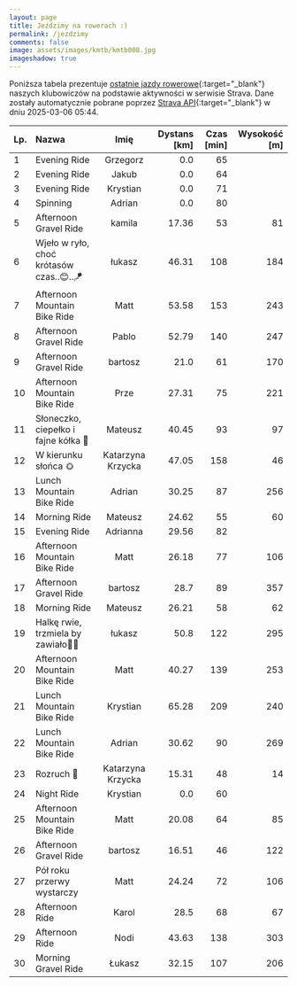 ```yaml
---
layout: page
title: Jeździmy na rowerach :)
permalink: /jezdzimy
comments: false
image: assets/images/kmtb/kmtb008.jpg
imageshadow: true
---
```


Poniższa tabela prezentuje [ostatnie jazdy rowerowe](https://www.strava.com/clubs/336381){:target="_blank"} naszych klubowiczów na podstawie aktywności w serwisie Strava. Dane zostały automatycznie pobrane poprzez [Strava API](https://developers.strava.com/docs/reference/#api-Clubs-getClubActivitiesById){:target="_blank"} w dniu 2025-03-06 05:44.

Lp. | Nazwa | Imię | Dystans [km] | Czas [min] | Wysokość [m]
:--- | :--- | :---: | ---: | ---: | ---:
1|Evening Ride|Grzegorz|0.0|65|
2|Evening Ride|Jakub|0.0|64|
3|Evening Ride|Krystian|0.0|71|
4|Spinning|Adrian|0.0|80|
5|Afternoon Gravel Ride|kamila|17.36|53|81
6|Wjeło w ryło, choć krótasów czas..😊..🪁|łukasz|46.31|108|184
7|Afternoon Mountain Bike Ride|Matt|53.58|153|243
8|Afternoon Gravel Ride|Pablo|52.79|140|247
9|Afternoon Gravel Ride|bartosz|21.0|61|170
10|Afternoon Mountain Bike Ride|Prze|27.31|75|221
11|Słoneczko, ciepełko i fajne kółka 🙈|Mateusz|40.45|93|97
12|W kierunku słońca 🌞|Katarzyna Krzycka|47.05|158|46
13|Lunch Mountain Bike Ride|Adrian|30.25|87|256
14|Morning Ride|Mateusz|24.62|55|60
15|Evening Ride|Adrianna|29.56|82|
16|Afternoon Mountain Bike Ride|Matt|26.18|77|106
17|Afternoon Gravel Ride|bartosz|28.7|89|357
18|Morning Ride|Mateusz|26.21|58|62
19|Halkę rwie,  trzmiela by zawiało🐝🐌|łukasz|50.8|122|295
20|Afternoon Mountain Bike Ride|Matt|40.27|139|253
21|Lunch Mountain Bike Ride|Krystian|65.28|209|240
22|Lunch Mountain Bike Ride|Adrian|30.62|90|269
23|Rozruch 🚴|Katarzyna Krzycka|15.31|48|14
24|Night Ride|Krystian|0.0|60|
25|Afternoon Mountain Bike Ride|Matt|20.08|64|85
26|Afternoon Gravel Ride|bartosz|16.51|46|122
27|Pół roku przerwy wystarczy|Matt|24.24|72|106
28|Afternoon Ride|Karol|28.5|68|67
29|Afternoon Ride|Nodi|43.63|138|303
30|Morning Gravel Ride|Łukasz|32.15|107|206
